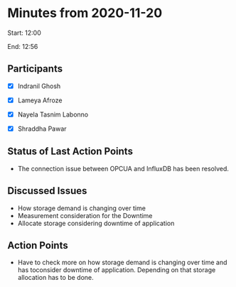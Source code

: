 # Minutes from 2020-11-20

Start: 12:00

End: 12:56


## Participants

* [X] Indranil Ghosh
* [X] Lameya Afroze
* [X] Nayela Tasnim Labonno
* [X] Shraddha Pawar


## Status of Last Action Points

*	The connection issue between OPCUA and InfluxDB has been resolved.

## Discussed Issues
* How storage demand is changing over time
* Measurement consideration for the Downtime
* Allocate storage considering downtime of application


## Action Points

* Have to check more on how storage demand is changing over time and has toconsider downtime of application. Depending on that storage allocation has to be done.
